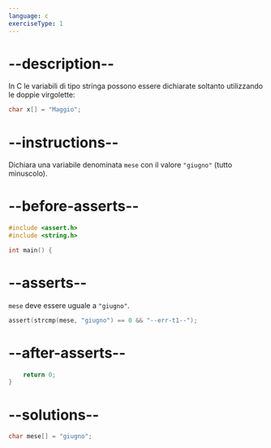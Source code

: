 ```yaml
---
language: c
exerciseType: 1
---
```


# --description--

In C le variabili di tipo stringa possono essere dichiarate soltanto utilizzando le doppie virgolette:
```c
char x[] = "Maggio";
```

# --instructions--

Dichiara una variabile denominata `mese` con il valore `"giugno"` (tutto minuscolo).

# --before-asserts--

```c
#include <assert.h>
#include <string.h>

int main() {
```

# --asserts--

`mese` deve essere uguale a `"giugno"`.

```c
assert(strcmp(mese, "giugno") == 0 && "--err-t1--");
```

# --after-asserts--

```c
    return 0;
}
```

# --solutions--

```c
char mese[] = "giugno";
```

